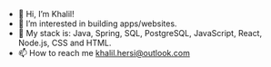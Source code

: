 - 👋 Hi, I’m Khalil!
- 👀 I’m interested in building apps/websites.
- 🌱 My stack is: Java, Spring, SQL, PostgreSQL, JavaScript, React, Node.js, CSS and HTML.
- 📫 How to reach me khalil.hersi@outlook.com

<!---
Crossreference16/Crossreference16 is a ✨ special ✨ repository because its `README.md` (this file) appears on your GitHub profile.
You can click the Preview link to take a look at your changes.
--->
